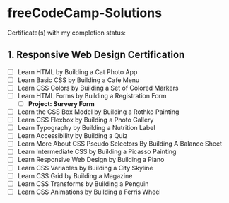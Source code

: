 # freeCodeCamp-Solutions

Certificate(s) with my completion status:

## 1. Responsive Web Design Certification
- [ ] Learn HTML by Building a Cat Photo App 
- [ ] Learn Basic CSS by Building a Cafe Menu
- [ ] Learn CSS Colors by Building a Set of Colored Markers
- [ ] Learn HTML Forms by Building a Registration Form
    - [ ] **Project: Survery Form**
- [ ] Learn the CSS Box Model by Building a Rothko Painting
- [ ] Learn CSS Flexbox by Building a Photo Gallery
- [ ] Learn Typography by Building a Nutrition Label
- [ ] Learn Accessibility by Building a Quiz
- [ ] Learn More About CSS Pseudo Selectors By Building A Balance Sheet
- [ ] Learn Intermediate CSS by Building a Picasso Painting
- [ ] Learn Responsive Web Design by Building a Piano
- [ ] Learn CSS Variables by Building a City Skyline
- [ ] Learn CSS Grid by Building a Magazine
- [ ] Learn CSS Transforms by Building a Penguin
- [ ] Learn CSS Animations by Building a Ferris Wheel 